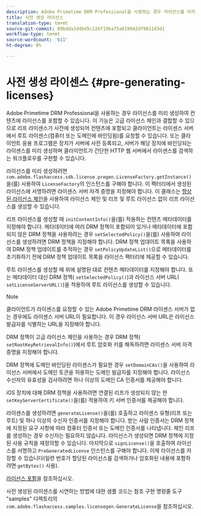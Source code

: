 ```yaml
---
description: Adobe Primetime DRM Professional을 사용하는 경우 라이선스를 미리 생성하여 컨텐츠에 라이선스를 포함할 수 있습니다. 이 기능은 고급 라이선스 체인과 결합할 수 있으므로 리프 라이센스가 사전에 생성되어 컨텐츠에 포함되고 클라이언트는 라이센스 서버에서 루트 라이센스(컴퓨터 또는 도메인에 바인딩됨)를 요청할 수 있습니다. 또는 클라이언트 응용 프로그램은 장치가 서버에 사전 등록되고, 서버가 해당 장치에 바인딩되는 라이센스를 미리 생성하며 클라이언트가 간단한 HTTP 웹 서버에서 라이센스를 검색하는 워크플로우를 구현할 수 있습니다.
title: 사전 생성 라이선스
translation-type: tm+mt
source-git-commit: 89bdda1d4bd5c126f19ba75a819942df901183d1
workflow-type: tm+mt
source-wordcount: '611'
ht-degree: 0%

---
```



# 사전 생성 라이센스 {#pre-generating-licenses}

Adobe Primetime DRM Professional을 사용하는 경우 라이선스를 미리 생성하여 컨텐츠에 라이선스를 포함할 수 있습니다. 이 기능은 고급 라이선스 체인과 결합할 수 있으므로 리프 라이센스가 사전에 생성되어 컨텐츠에 포함되고 클라이언트는 라이센스 서버에서 루트 라이센스(컴퓨터 또는 도메인에 바인딩됨)를 요청할 수 있습니다. 또는 클라이언트 응용 프로그램은 장치가 서버에 사전 등록되고, 서버가 해당 장치에 바인딩되는 라이센스를 미리 생성하며 클라이언트가 간단한 HTTP 웹 서버에서 라이센스를 검색하는 워크플로우를 구현할 수 있습니다.

라이선스를 미리 생성하려면 `com.adobe.flashaccess.sdk.license.pregen.LicenseFactory.getInstance()`을(를) 사용하여 `LicenseFactory`의 인스턴스를 구해야 합니다. 이 팩터리에서 생성된 라이선스에 서명하려면 라이센스 서버 자격 증명을 지정해야 합니다. 이 클래스는 [향상된 라이선스 체인](../../protecting-content/implementing-the-license-server/license-chaining/gen-enhanced-license-chaining.md)을 사용하여 라이선스 체인 및 리프 및 루트 라이선스 없이 리프 라이선스를 생성할 수 있습니다.

리프 라이센스를 생성할 때 `initContentInfo()`을(를) 적용하는 컨텐츠 메타데이터를 지정해야 합니다. 메타데이터에 여러 DRM 정책이 포함되어 있거나 메타데이터에 포함되지 않은 DRM 정책을 사용하려는 경우 `setSelectedPolicy()`을(를) 사용하여 라이선스를 생성하려면 DRM 정책을 지정해야 합니다. DRM 정책 업데이트 목록을 사용하여 DRM 정책 업데이트를 추적하는 경우 `setPolicyUpdateList()`으로 메타데이터를 초기화하기 전에 DRM 정책 업데이트 목록을 라이선스 팩터리에 제공할 수 있습니다.

루트 라이센스를 생성할 때 위에 설명된 대로 컨텐츠 메타데이터를 지정해야 합니다. 또는 메타데이터 대신 DRM 정책( `setSelectedPolicy()`)과 라이선스 서버 URL( `setLicenseServerURL()`)을 적용하여 루트 라이선스를 생성할 수 있습니다.

>[!NOTE]
>
>클라이언트가 라이센스를 요청할 수 있는 Adobe Primetime DRM 라이센스 서버가 없는 경우에도 라이센스 서버 URL이 필요합니다. 이 경우 라이선스 서버 URL은 라이선스 발급자를 식별하는 URL을 지정해야 합니다.

DRM 정책이 고급 라이선스 체인을 사용하는 경우 DRM 정책( `setRootKeyRetrievalInfo()`)에서 루트 암호화 키를 해독하려면 라이센스 서버 자격 증명을 지정해야 합니다.

DRM 정책에 도메인 바인딩된 라이센스가 필요한 경우 `setDomainCAs()`을 사용하여 라이선스 서버에서 도메인 토큰을 허용하는 도메인 발급자를 지정해야 합니다. 라이선스 수신자의 유효성을 검사하려면 하나 이상의 도메인 CA 인증서를 제공해야 합니다.

iOS 장치에 대해 DRM 정책을 사용하려면 연결된 리프가 생성되지 않는 한 `setKeyServerCertificate()`을(를) 적용하여 키 서버 인증서를 제공해야 합니다.

라이센스를 생성하려면 `generateLicense()`을(를) 호출하고 라이센스 유형(리프 또는 루트) 및 하나 이상의 수신자 인증서를 지정해야 합니다. 받는 사람 인증서는 DRM 정책에 지정된 요구 사항에 따라 컴퓨터 인증서 또는 도메인 인증서를 나타냅니다. 체인 리프를 생성하는 경우 수신자는 필요하지 않습니다. 라이선스가 생성되면 DRM 정책에 지정된 사용 규칙을 재정의할 수 있습니다. 마지막으로 `signLicense()`을 호출하여 라이선스를 서명하고 `PreGeneratedLicense` 인스턴스를 구해야 합니다. 이제 라이선스를 저장할 수 있습니다(일련 번호가 할당된 라이선스를 검색하거나 암호화된 내용에 포함하려면 `getBytes()` 사용).

[라이선스 포함](../../protecting-content/pre-generating-and-embedded-licenses/embedding-licenses.md)을 참조하십시오.

사전 생성된 라이센스를 시연하는 방법에 대한 샘플 코드는 참조 구현 명령줄 도구 &quot;samples&quot; 디렉토리의 `com.adobe.flashaccess.samples.licensegen.GenerateLicense`을 참조하십시오.
